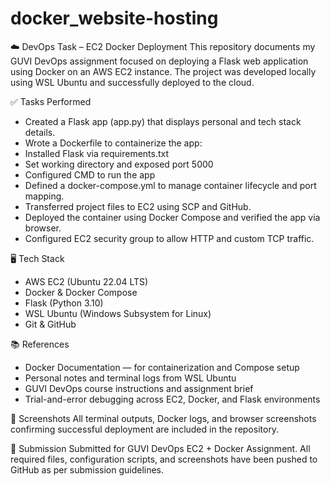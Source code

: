 # docker_website-hosting
☁️ DevOps Task – EC2 Docker Deployment
This repository documents my GUVI DevOps assignment focused on deploying a Flask web application using Docker on an AWS EC2 instance. The project was developed locally using WSL Ubuntu and successfully deployed to the cloud.

✅ Tasks Performed
- Created a Flask app (app.py) that displays personal and tech stack details.
- Wrote a Dockerfile to containerize the app:
- Installed Flask via requirements.txt
- Set working directory and exposed port 5000
- Configured CMD to run the app
- Defined a docker-compose.yml to manage container lifecycle and port mapping.
- Transferred project files to EC2 using SCP and GitHub.
- Deployed the container using Docker Compose and verified the app via browser.
- Configured EC2 security group to allow HTTP and custom TCP traffic.

🖥️ Tech Stack
- AWS EC2 (Ubuntu 22.04 LTS)
- Docker & Docker Compose
- Flask (Python 3.10)
- WSL Ubuntu (Windows Subsystem for Linux)
- Git & GitHub

📚 References
- Docker Documentation — for containerization and Compose setup
- Personal notes and terminal logs from WSL Ubuntu
- GUVI DevOps course instructions and assignment brief
- Trial-and-error debugging across EC2, Docker, and Flask environments

📸 Screenshots
All terminal outputs, Docker logs, and browser screenshots confirming successful deployment are included in the repository.

📎 Submission
Submitted for GUVI DevOps EC2 + Docker Assignment. All required files, configuration scripts, and screenshots have been pushed to GitHub as per submission guidelines.
